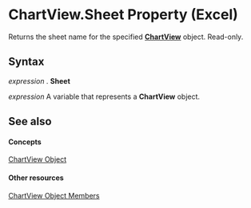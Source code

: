 
# ChartView.Sheet Property (Excel)

Returns the sheet name for the specified  **[ChartView](2e59e8c1-f1cd-1589-ae36-22d6c5dccbf6.md)** object. Read-only.


## Syntax

 _expression_ . **Sheet**

 _expression_ A variable that represents a **ChartView** object.


## See also


#### Concepts


[ChartView Object](2e59e8c1-f1cd-1589-ae36-22d6c5dccbf6.md)
#### Other resources


[ChartView Object Members](d9758fe2-fc44-8f29-5c19-1068929164ed.md)
